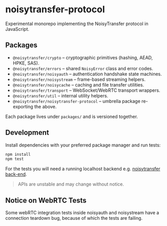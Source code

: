 # noisytransfer-protocol
Experimental monorepo implementing the NoisyTransfer protocol in JavaScript.

## Packages

- `@noisytransfer/crypto` – cryptographic primitives (hashing, AEAD, HPKE, SAS).
- `@noisytransfer/errors` – shared `NoisyError` class and error codes.
- `@noisytransfer/noisyauth` – authentication handshake state machines.
- `@noisytransfer/noisystream` – frame-based streaming helpers.
- `@noisytransfer/noisycache` – caching and file transfer utilities.
- `@noisytransfer/transport` – WebSocket/WebRTC transport wrappers.
- `@noisytransfer/util` – internal utility helpers.
- `@noisytransfer/noisytransfer-protocol` – umbrella package re-exporting the above.

Each package lives under `packages/` and is versioned together.

## Development

Install dependencies with your preferred package manager and run tests:

```sh
npm install
npm test
```

For the tests you will need a running localhost backend e.g. [noisytransfer back-end](https://github.com/collapsinghierarchy/noisytransfer).

> APIs are unstable and may change without notice.

## Notice on WebRTC Tests
Some webRTC integration tests inside noisyauth and noisystream have a connection teardown bug, because of which the tests are failing.